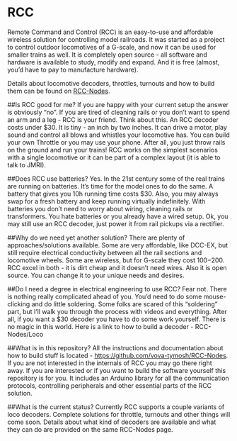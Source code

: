 # RCC

Remote Command and Control (RCC) is an easy-to-use and affordable wireless solution for controlling model railroads. It was started as a project to control outdoor locomotives of a G-scale, and now it can be used for smaller trains as well. It is completely open source - all software and hardware is available to study, modify and expand. And it is free (almost, you’d have to pay to manufacture hardware).

Details about locomotive decoders, throttles, turnouts and how to build them can be found on [RCC-Nodes](https://github.com/vova-tymosh/RCC-Nodes).


##Is RCC good for me?
If you are happy with your current setup the answer is obviously “no”. If you are tired of cleaning rails or you don’t want to spend an arm and a leg - RCC is your friend. Think about this. An RCC decoder costs under $30. It is tiny - an inch by two inches. It can drive a motor, play sound and control all blows and whistles your locomotive has. You can build your own Throttle or you may use your phone. After all, you just throw rails on the ground and run your trains! RCC works on the simplest scenarios with a single locomotive or it can be part of a complex layout (it is able to talk to JMRI).


##Does RCC use batteries?
Yes. In the 21st century some of the real trains are running on batteries. It’s time for the model ones to do the same. A battery that gives you 10h running time costs $30. Also, you may always swap for a fresh battery and keep running virtually indefinitely. With batteries you don’t need to worry about wiring, cleaning rails or transformers.
You hate batteries or you already have a wired setup. Ok, you may still use an RCC decoder, just power it from rail pickups via a rectifier.


##Why do we need yet another solution?
There are plenty of approaches/solutions available. Some are very affordable, like DCC-EX, but still require electrical conductivity between all the rail sections and locomotive wheels. Some are wireless, but for G-scale they cost $100-$200. RCC excel in both - it is dirt cheap and it doesn’t need wires. Also it is open source. You can change it to your unique needs and desires.


##Do I need a degree in electrical engineering to use RCC?
Fear not. There is nothing really complicated ahead of you. You’d need to do some mouse-clicking and do little soldering. Some folks are scared of this “soldering” part, but I’ll walk you through the process with videos and everything. After all, if you want a $30 decoder you have to do some work yourself. There is no magic in this world.
Here is a link to how to build a decoder - RCC-Nodes/Loco


##What is in this repository?
All the instructions and documentation about how to build stuff is located -  https://github.com/vova-tymosh/RCC-Nodes. If you are not interested in the internals of RCC you may go there right away. If you are interested or if you want to build the software yourself this repository is for you. It includes an Arduino library for all the communication protocols, controlling peripherals and other essential parts of the RCC solution.  


##What is the current status?
Currently RCC supports a couple variants of loco decoders. Complete solutions for throttle, turnouts and other things will come soon. Details about what kind of decoders are available and what they can do are provided on the same RCC-Nodes page.

